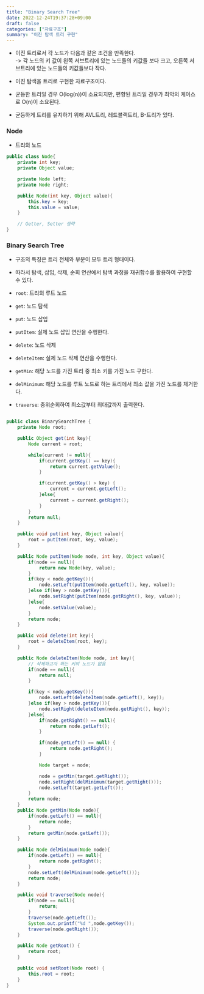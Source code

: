 ```yaml
---
title: "Binary Search Tree"
date: 2022-12-24T19:37:28+09:00
draft: false
categories: ["자료구조"]
summary: "이진 탐색 트리 구현"
---
```

* 이진 트리로서 각 노드가 다음과 같은 조건을 만족한다.   
  -> 각 노드의 키 값이 왼쪽 서브트리에 있는 노드들의 키값들 보다 크고, 오른쪽 서브트리에 있는 노드들의 키값들보다 작다.  

* 이진 탐색을 트리로 구현한 자료구조이다.
* 균등한 트리일 경우 O(log(n))이 소요되지만, 편향된 트리일 경우가 최악의 케이스로 O(n)이 소요된다.
* 균등하게 트리를 유지하기 위해 AVL트리, 레드블랙트리, B-트리가 있다.  
   
### Node
* 트리의 노드

```java
public class Node{
    private int key;
    private Object value;

    private Node left;
    private Node right;

    public Node(int key, Object value){
        this.key = key;
        this.value = value;
    }

    // Getter, Setter 생략
}
```

### Binary Search Tree
* 구조의 특징은 트리 전체와 부분이 모두 트리 형태이다.
* 따라서 탐색, 삽입, 삭제, 순회 연산에서 탐색 과정을 재귀함수를 활용하여 구현할 수 있다.  


* `root`: 트리의 루트 노드
* `get`: 노드 탐색
* `put`: 노드 삽입
* `putItem`: 실제 노드 삽입 연산을 수행한다.
* `delete`: 노드 삭제
* `deleteItem`: 실제 노드 삭제 연산을 수행한다.
* `getMin`: 해당 노드를 가진 트리 중 최소 키를 가진 노드 구한다.
* `delMinimum`: 해당 노드를 루트 노드로 하는 트리에서 최소 값을 가진 노드를 제거한다.
* `traverse`: 중위순회하여 최소값부터 최대값까지 출력한다.


```java

public class BinarySearchTree {
    private Node root;

    public Object get(int key){
        Node current = root;

        while(current != null){
            if(current.getKey() == key){
                return current.getValue();
            }

            if(current.getKey() > key) {
                current = current.getLeft();
            }else{
                current = current.getRight();
            }
        }
        return null;
    }

    public void put(int key, Object value){
        root = putItem(root, key, value);
    }

    public Node putItem(Node node, int key, Object value){
        if(node == null){
            return new Node(key, value);
        }
        if(key < node.getKey()){
            node.setLeft(putItem(node.getLeft(), key, value));
        }else if(key > node.getKey()){
            node.setRight(putItem(node.getRight(), key, value));
        }else{
            node.setValue(value);
        }
        return node;
    }

    public void delete(int key){
        root = deleteItem(root, key);
    }

    public Node deleteItem(Node node, int key){
        // 삭제하고자 하는 키의 노드가 없음
        if(node == null){
            return null;
        }

        if(key < node.getKey()){
            node.setLeft(deleteItem(node.getLeft(), key));
        }else if(key > node.getKey()){
            node.setRight(deleteItem(node.getRight(), key));
        }else{
            if(node.getRight() == null){
                return node.getLeft();
            }

            if(node.getLeft() == null) {
                return node.getRight();
            }

            Node target = node;

            node = getMin(target.getRight());
            node.setRight(delMinimum(target.getRight()));
            node.setLeft(target.getLeft());
        }
        return node;
    }
    public Node getMin(Node node){
        if(node.getLeft() == null){
            return node;
        }
        return getMin(node.getLeft());
    }

    public Node delMinimum(Node node){
        if(node.getLeft() == null){
            return node.getRight();
        }
        node.setLeft(delMinimum(node.getLeft()));
        return node;
    }

    public void traverse(Node node){
        if(node == null){
            return;
        }
        traverse(node.getLeft());
        System.out.printf("%d ",node.getKey());
        traverse(node.getRight());
    }

    public Node getRoot() {
        return root;
    }

    public void setRoot(Node root) {
        this.root = root;
    }
}

```
